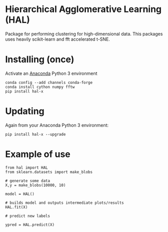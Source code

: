 # Hierarchical Agglomerative Learning (HAL)
Package for performing clustering for high-dimensional data. This packages uses heavily scikit-learn and fft accelerated t-SNE. 

# Installing (once)
Activate an [Anaconda](https://conda.io/docs/user-guide/tasks/manage-environments.html) Python 3 environment
```
conda config --add channels conda-forge
conda install cython numpy fftw
pip install hal-x
```
# Updating
Again from your Anaconda Python 3 environment:
```
pip install hal-x --upgrade
```
# Example of use
```
from hal import HAL
from sklearn.datasets import make_blobs

# generate some data
X,y = make_blobs(10000, 10)

model = HAL()

# builds model and outputs intermediate plots/results
HAL.fit(X)

# predict new labels

ypred = HAL.predict(X)

```
